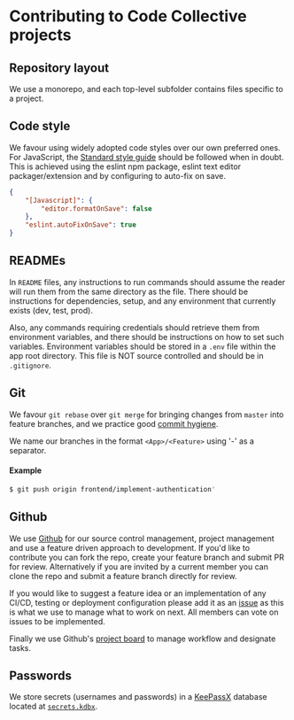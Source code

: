 # Contributing to Code Collective projects

## Repository layout

We use a monorepo, and each top-level subfolder contains files specific to a project.

## Code style

We favour using widely adopted code styles over our own preferred ones. For JavaScript, the [Standard style guide][ssg] should be followed when in doubt. This is achieved using the eslint npm package, eslint text editor packager/extension and by configuring to auto-fix on save.

```json
{
    "[Javascript]": {
		"editor.formatOnSave": false
	},
	"eslint.autoFixOnSave": true
}
```

## READMEs

In `README` files, any instructions to run commands should assume the reader will run them from the same directory as the file. There should be instructions for dependencies, setup, and any environment that currently exists (dev, test, prod).

Also, any commands requiring credentials should retrieve them from environment variables, and there should be instructions on how to set such variables. Environment variables should be stored in a `.env` file within the app root directory. This file is NOT source controlled and should be in `.gitignore`.

## Git

We favour `git rebase` over `git merge` for bringing changes from `master` into feature branches, and we practice good [commit hygiene][ch].

We name our branches in the format `<App>/<Feature>` using '-' as a separator.

#### Example

```bash
$ git push origin frontend/implement-authentication'
```

## Github

We use [Github][gh] for our source control management, project management and use a feature driven approach to development. If you'd like to contribute you can fork the repo, create your feature branch and submit PR for review. Alternatively if you are invited by a current member you can clone the repo and submit a feature branch directly for review.

If you would like to suggest a feature idea or an implementation of any CI/CD, testing or deployment configuration please add it as an [issue][gi] as this is what we use to manage what to work on next. All members can vote on issues to be implemented.

Finally we use Github's [project board][gpb] to manage workflow and designate tasks.

## Passwords

We store secrets (usernames and passwords) in a [KeePassX][kp] database located at [`secrets.kdbx`][kp].

[ssg]: https://standardjs.com/
[ch]: http://www.ericbmerritt.com/2011/09/21/commit-hygiene-and-git.html
[kp]: https://www.keepassx.org/
[gh]: https://www.github.com
[gi]: https://github.com/Code-Collective/iDO/issues
[gpb]: https://github.com/Code-Collective/iDO/projects/1
